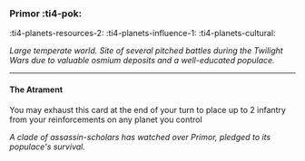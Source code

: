 ### Primor :ti4-pok:

:ti4-planets-resources-2: :ti4-planets-influence-1: :ti4-planets-cultural:

*Large temperate world. 
Site of several pitched battles during the Twilight Wars due to valuable osmium deposits and a well-educated populace.*

---

#### The Atrament
You may exhaust this card at the end of your turn to place up to 2 infantry from your reinforcements on any planet you control

*A clade of assassin-scholars has watched over Primor, pledged to its populace's survival.*
